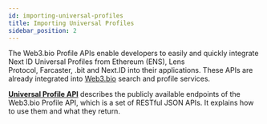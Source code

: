 ```yaml
---
id: importing-universal-profiles
title: Importing Universal Profiles
sidebar_position: 2
---
```

The Web3.bio Profile APIs enable developers to easily and quickly integrate Next ID Universal Profiles from Ethereum (ENS), Lens Protocol, Farcaster, .bit and Next.ID into their applications. These APIs are already integrated into [Web3.bio](https://web3.bio/) search and profile services.

[**Universal Profile API**](https://api.web3.bio/) describes the publicly available endpoints of the Web3.bio Profile API, which is a set of RESTful JSON APIs. It explains how to use them and what they return.


